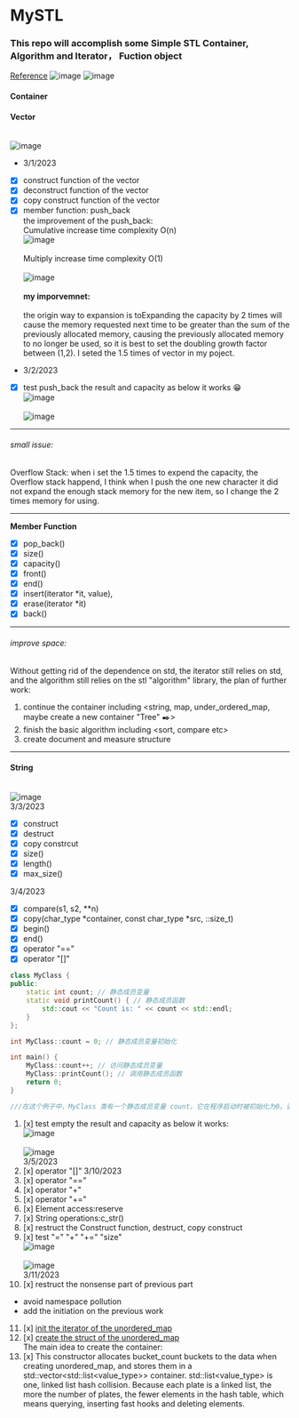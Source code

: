 # MySTL

### This repo will accomplish some Simple STL Container, Algorithm and Iterator， Fuction object
[Reference](https://blog.csdn.net/TowerOs/article/details/103957395)
![image](Image/20200113145457969.png)
![image](Image/20200113170635707.png)

#### Container
#### Vector
</br>![image](Image/vector.png)<br/>
* 3/1/2023
- [x] construct function of the vector
- [x] deconstruct function of the vector
- [x] copy construct function of the vector
- [x] member function: push_back
<br/> the improvement of the push_back: </br>
Cumulative increase time complexity O(n) 
<br/>![image](Image/Cumulative_increase.png)</br>
<br/> Multiply increase time complexity O(1)</br>
<br/> ![image](Image/multiply.png) </br>
<br/> **my imporvemnet:** <br/>
<br/>the origin way to expansion is toExpanding the capacity by 2 times will cause the memory requested next time to be greater than the sum of the previously allocated memory, causing the previously allocated memory to no longer be used, so it is best to set the doubling growth factor between (1,2).
 I seted the 1.5 times of vector in my poject.<br/>

*  3/2/2023
- [x] test push_back the result and capacity as below it works :grin:
<br/>![image](Image/test_push_bcak.png)</br>
<br/>![image](Image/result_push_back.png)</br>
***
###### small issue:
Overflow Stack:
when i set the 1.5 times to expend the capacity, the Overflow stack happend, I think when I push the one new character it did not expand the enough stack memory for the new item, so I change the 2 times memory for using.
***
**Member Function**
- [x] pop_back()
- [x] size()
- [x] capacity() 
- [x] front() 
- [x] end()
- [x] insert(iterator *it, value), 
- [x] erase(iterator *it)
- [x] back()
***
###### improve space:
Without getting rid of the dependence on std, the iterator still relies on std, and the algorithm still relies on the stl "algorithm" library, the plan of
further work:
1. continue the container including <string, map, under_ordered_map, maybe create a new container "Tree" :black_nib:>
2. finish the basic algorithm including <sort, compare etc> 
3. create document and measure structure
***



#### String
</br>![image](Image/string.png)<br/>
3/3/2023
- [x] construct
- [x] destruct
- [x] copy constrcut
- [x] size()
- [x] length()
- [x] max_size()

3/4/2023
- [x] compare(s1, s2, **n)
- [x] copy(char_type *container, const char_type *src, ::size_t)
- [x] begin()
- [x] end()
- [x] operator "=="
- [x] operator "[]"

```c++
class MyClass {
public:
    static int count; // 静态成员变量
    static void printCount() { // 静态成员函数
        std::cout << "Count is: " << count << std::endl;
    }
};

int MyClass::count = 0; // 静态成员变量初始化

int main() {
    MyClass::count++; // 访问静态成员变量
    MyClass::printCount(); // 调用静态成员函数
    return 0;
}

///在这个例子中，MyClass 类有一个静态成员变量 count，它在程序启动时被初始化为0。该类还有一个静态成员函数 printCount()，该函数可以通过类名调用，而不需要创建类的实例。在 main() 函数中，我们通过 MyClass::count 访问静态成员变量，并通过 MyClass::printCount() 调用静态成员函数。由于静态成员与类的实例无关，因此我们无需创建任何 MyClass 的对象即可访问和操作静态成员。
```
1. [x] test empty the result and capacity as below it works:
<br/>![image](Image/string_empty.png)</br>
<br/>![image](Image/stirng_empty_result.png)</br>
3/5/2023
2. [x] operator "[]"
3/10/2023
3. [x] operator "=="
4. [x] operator "+"
5. [x] operator "+="
6. [x] Element access:reserve
7. [x] String operations:c_str()
8. [x] restruct the Construct function, destruct, copy construct
9. [x] test "=" "+" "+=" "size"
  <br/>![image](Image/size_+.png)</br>
  <br/>![image](Image/result_string.png)</br>
3/11/2023
10. [x] restruct the nonsense part of previous part
* avoid namespace pollution
* add the initiation on the previous work
11. [x] [init the iterator of the unordered_map](Src/Container/unorderedMap.cpp)
12. [x] [create the struct of the unordered_map](Src/Container/unorderedMap.cpp)
</br>The main idea to create the container:
13. [x] This constructor allocates bucket_count buckets to the data when creating unordered_map, and stores them in a std::vector<std::list<value_type>> container. std::list<value_type> is one, linked list hash collision. Because each plate is a linked list, the more the number of plates, the fewer elements in the hash table, which means querying, inserting fast hooks and deleting elements.

